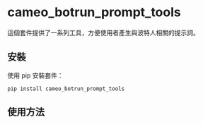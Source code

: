 # cameo_botrun_prompt_tools
這個套件提供了一系列工具，方便使用者產生與波特人相關的提示詞。

## 安裝
使用 pip 安裝套件：
```
pip install cameo_botrun_prompt_tools
```

## 使用方法
